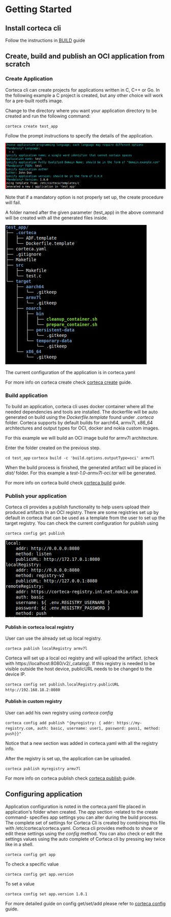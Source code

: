 # Getting Started

## Install corteca cli
Follow the instructions in [BUILD](BUILD.md) guide

## Create, build and publish an OCI application from scratch

### Create Application

Corteca cli can create projects for applications written in C, C++ or Go. In the following example a C project is created, but any other choice will work for a pre-built rootfs image.

Change to the directory where you want your application directory to be created and run the following command:

`corteca create test_app`

Follow the prompt instructions to specify the details of the application.

![create](images/create.PNG)

Note that if a mandatory option is not properly set up, the create procedure will fail.

A folder named after the given parameter (test_app) in the above command will be created with all the generated files inside.

![folder tree](images/tree.PNG)

The current configuration of the application is in corteca.yaml

For more info on corteca create check [corteca create](reference/corteca_create.md) guide.

### Build application
To build an application, corteca cli uses docker container where all the needed dependencies and tools are installed. The dockerfile will be auto generated on build using the *Dockerfile.template* found under *.corteca* folder.
Corteca supports by default builds for aarch64, armv7l, x86_64 architectures and output types for OCI, docker and nokia custom images.

For this example we will build an OCI image build for armv7l architecture.

Enter the folder created on the previous step.

`cd test_app`
`corteca build -c 'build.options.outputType=oci' armv7l`

When the build process is finished, the generated artifact will be placed in *dist/* folder. For this example a *test-1.0-armv7l-oci.tar* will be generated.

For more info on corteca build check [corteca build](reference/corteca_build.md) guide.

### Publish your application
Corteca cli provides a publish functionality to help users upload their produced artifacts in an OCI registry. There are some registries set up by default in corteca that can be used as a template from the user to set up the target registry. You can check the current configuration for publish using

`corteca config get publish`

![publish](images/publish.PNG)

#### Publish in corteca local registry
User can use the already set up local registry.

`corteca publish localRegistry armv7l`

Corteca will set up a local oci registry and will upload the artifact. (check with https://localhost:8080/v2/_catalog). If this registry is needed to be visible outside the host device, publicURL needs to be changed to the device IP.

`corteca config set publish.localRegistry.publicURL http://192.168.18.2:8080`

#### Publish in custom registry
User can add his own registry using *corteca config*

`corteca config add publish "{myregistry: { addr: https://my-registry.com, auth: basic, username: user1, password: pass1, method: push}}"`

Notice that a new section was added in corteca.yaml with all the registry info.

After the registry is set up, the application can be uploaded.

`corteca publish myregistry armv7l`

For more info on corteca publish check [corteca publish](reference/corteca_publish.md) guide.

## Configuring application
Application configuration is noted in the corteca.yaml file placed in application's folder when created. The *app* section -related to the create command- specifies app settings you can alter during the build process. 
The complete set of settings for Corteca Cli is created by combining this file with /etc/corteca/corteca.yaml.
Corteca cli provides methods to show or edit these settings using the *config* method. You can also check or edit the settings values using the auto complete of Corteca cli by pressing <TAB> key twice like in a shell.

`corteca config get app`

To check a specific value

`corteca config get app.version`

To set a value

`corteca config set app.version 1.0.1`



For more detailed guide on config get/set/add please refer to [corteca config](reference/corteca_config.md)  guide.
